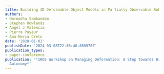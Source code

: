 ```yaml
---
title: Building 3D Deformable Object Models in Partially Observable Robotic Environments
authors:
- Narmadha Sambandam
- Stephen Rowlands
- Angel J Valencia
- Pierre Payeur
- Ana-Maria Cretu
date: '2020-01-01'
publishDate: '2024-03-08T22:36:48.080570Z'
publication_types:
- paper-conference
publication: '*IROS Workshop on Managing Deformation: A Step towards Higher Robot
  Autonomy*'
---
```

